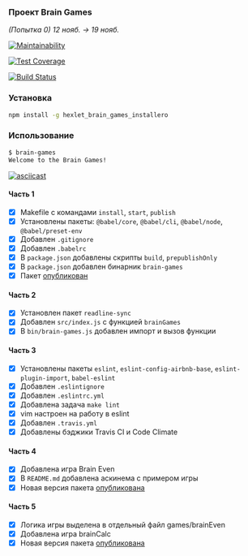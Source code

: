 ### Проект Brain Games

*(Попытка 0) 12 нояб. → 19 нояб.*

[![Maintainability](https://api.codeclimate.com/v1/badges/0257abdef871a506286a/maintainability)](https://codeclimate.com/github/installero/project-lvl1-s376/maintainability)

[![Test Coverage](https://api.codeclimate.com/v1/badges/0257abdef871a506286a/test_coverage)](https://codeclimate.com/github/installero/project-lvl1-s376/test_coverage)

[![Build Status](https://travis-ci.com/installero/project-lvl1-s376.svg?branch=master)](https://travis-ci.com/installero/project-lvl1-s376)

### Установка

``` sh
npm install -g hexlet_brain_games_installero
```

### Использование

``` sh
$ brain-games
Welcome to the Brain Games!
```
[![asciicast](https://asciinema.org/a/a8FHvxBcb9HdTCDdOuOVtBM7D.svg)](https://asciinema.org/a/a8FHvxBcb9HdTCDdOuOVtBM7D)

#### Часть 1

- [x] Makefile с командами `install`, `start`, `publish`
- [x] Установлены пакеты: `@babel/core`, `@babel/cli`, `@babel/node`, `@babel/preset-env`
- [x] Добавлен `.gitignore`
- [x] Добавлен `.babelrc`
- [x] В `package.json` добавлены скрипты `build`, `prepublishOnly`
- [x] В `package.json` добавлен бинарник `brain-games`
- [x] Пакет [опубликован](https://www.npmjs.com/package/hexlet_brain_games_installero)

#### Часть 2

- [x] Установлен пакет `readline-sync`
- [x] Добавлен `src/index.js` с функцией `brainGames`
- [x] В `bin/brain-games.js` добавлен импорт и вызов функции

#### Часть 3

- [x] Установлены пакеты `eslint`, `eslint-config-airbnb-base`, `eslint-plugin-import`, `babel-eslint`
- [x] Добавлен `.eslintignore`
- [x] Добавлен `.eslintrc.yml`
- [x] Добавлена задача `make lint`
- [x] vim настроен на работу в eslint
- [x] Добавлен `.travis.yml`
- [x] Добавлены бэджики Travis CI и Code Climate

#### Часть 4

- [x] Добавлена игра Brain Even
- [x] В `README.md` добавлена аскинема с примером игры
- [x] Новая версия пакета [опубликована](https://www.npmjs.com/package/hexlet_brain_games_installero/v/1.0.1)

#### Часть 5

- [x] Логика игры выделена в отдельный файл games/brainEven
- [x] Добавлена игра brainCalc
- [x] Новая версия пакета [опубликована](https://www.npmjs.com/package/hexlet_brain_games_installero/v/1.0.2)
